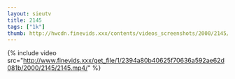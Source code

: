 ```yaml
--- 
layout: sieutv
title: 2145
tags: ["1k"]
thumb: http://hwcdn.finevids.xxx/contents/videos_screenshots/2000/2145/preview.mp4.jpg
---
```

{% include video src="http://www.finevids.xxx/get_file/1/2394a80b40625f70636a592ae62d081b/2000/2145/2145.mp4/" %} 
